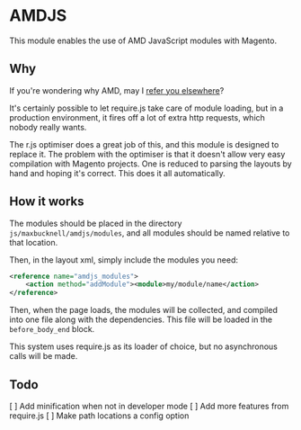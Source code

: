 # AMDJS

This module enables the use of AMD JavaScript modules with Magento.

## Why

If you're wondering why AMD, may I [refer you elsewhere](http://requirejs.org/docs/whyamd.html)?

It's certainly possible to let require.js take care of module loading, but in a production environment, it fires off a lot of extra http requests, which nobody really wants.

The r.js optimiser does a great job of this, and this module is designed to replace it. The problem with the optimiser is that it doesn't allow very easy compilation with Magento projects. One is reduced to parsing the layouts by hand and hoping it's correct. This does it all automatically.

## How it works

The modules should be placed in the directory `js/maxbucknell/amdjs/modules`, and all modules should be named relative to that location.

Then, in the layout xml, simply include the modules you need:

```xml
<reference name="amdjs_modules">
    <action method="addModule"><module>my/module/name</action>
</reference>
```

Then, when the page loads, the modules will be collected, and compiled into one file along with the dependencies. This file will be loaded in the `before_body_end` block.

This system uses require.js as its loader of choice, but no asynchronous calls will be made.

## Todo

[ ] Add minification when not in developer mode
[ ] Add more features from require.js
[ ] Make path locations a config option
